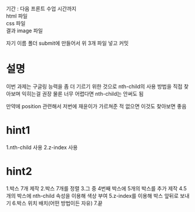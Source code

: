 기간 : 다음 프론트 수업 시간까지
<br/>
html 파일
<br/>
css 파일
<br/>
결과 image 파일
<br/>

자기 이름 폴더 submit에 만들어서 위 3개 파일 넣고 커밋

# 설명

이번 과제는 구글링 능력을 좀 더 기르기 위한 것으로 nth-child의 사용 방법을 직접 찾아보며 익히는걸 권장
물론 너무 어렵다면 nth-child는 안써도 됨

만약에 position 관련해서 저번에 재윤이가 가르쳐준 적 없으면 이것도 찾아보면 좋음

# hint1

1.nth-child 사용
2.z-index 사용

# hint2

1.박스 7개 제작
2.박스 7개를 정렬
3.그 중 4번째 박스에 5개의 박스를 추가 제작
4.5개의 박스에 nth-child 속성을 이용해 색상 부여
5.z-index를 이용해 박스 앞뒤로 보내기
6.박스 위치 배치(어떤 방법이든 자유)
7.끝
